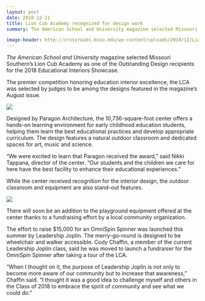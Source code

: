 ```yaml
---
layout: post
date: 2018-12-11
title: Lion Cub Academy recognized for design work
summary: The American School and University magazine selected Missouri Southern’s Lion Cub Academy as one of the Outstanding Design recipients for &#8230;

image-header: http://crossroads.mssu.edu/wp-content/uploads/2018/12/Lioncub.jpg
---
```

_The American School and University_ magazine selected Missouri Southern’s Lion Cub Academy as one of the Outstanding Design recipients for the 2018 Educational Interiors Showcase.

The premier competition honoring education interior excellence, the LCA was selected by judges to be among the designs featured in the magazine’s August issue.

![](http://crossroads.mssu.edu/wp-content/uploads/2018/12/36254262106_97ac0a000d_z.jpg)

Designed by Paragon Architecture, the 10,736-square-foot center offers a hands-on learning environment for early childhood education students, helping them learn the best educational practices and develop appropriate curriculum. The design features a natural outdoor classroom and dedicated spaces for art, music and science.

“We were excited to learn that Paragon received the award,” said Nikki Tappana, director of the center. “Our students and the children we care for here have the best facility to enhance their educational experiences.”

While the center received recognition for the interior design, the outdoor classroom and equipment are also stand-out features.

![](http://crossroads.mssu.edu/wp-content/uploads/2018/12/36254278056_11bf8eddc6_z.jpg)

There will soon be an addition to the playground equipment offered at the center thanks to a fundraising effort by a local community organization.

The effort to raise $15,000 for an OmniSpin Spinner was launched this summer by Leadership Joplin. The merry-go-round is designed to be wheelchair and walker accessible. Cody Chaffin, a member of the current Leadership Joplin class, said he was moved to launch a fundraiser for the OmniSpin Spinner after taking a tour of the LCA.

“When I thought on it, the purpose of Leadership Joplin is not only to become more aware of our community but to increase that awareness,” Chaffin said. “I thought it was a good idea to challenge myself and others in the Class of 2018 to embrace the spirit of community and see what we could do.”
